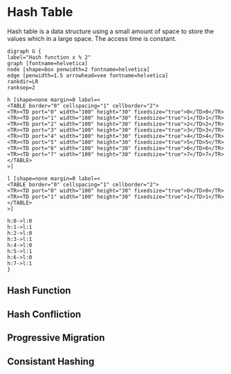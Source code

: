 # Hash Table

Hash table is a data structure using a small amount of space to store the values which in a large space. The access time is constant.

```graphviz
digraph G {
label="Hash function x % 2"
graph [fontname=helvetica]
node [shape=box penwidth=2 fontname=helvetica]
edge [penwidth=1.5 arrowhead=vee fontname=helvetica]
rankdir=LR
ranksep=2

h [shape=none margin=0 label=<
<TABLE border="0" cellspacing="1" cellborder="2">
<TR><TD port="0" width="100" height="30" fixedsize="true">0</TD>0</TR>
<TR><TD port="1" width="100" height="30" fixedsize="true">1</TD>1</TR>
<TR><TD port="2" width="100" height="30" fixedsize="true">2</TD>2</TR>
<TR><TD port="3" width="100" height="30" fixedsize="true">3</TD>3</TR>
<TR><TD port="4" width="100" height="30" fixedsize="true">4</TD>4</TR>
<TR><TD port="5" width="100" height="30" fixedsize="true">5</TD>5</TR>
<TR><TD port="6" width="100" height="30" fixedsize="true">6</TD>6</TR>
<TR><TD port="7" width="100" height="30" fixedsize="true">7</TD>7</TR>
</TABLE>
>]

l [shape=none margin=0 label=<
<TABLE border="0" cellspacing="1" cellborder="2">
<TR><TD port="0" width="100" height="30" fixedsize="true">0</TD>0</TR>
<TR><TD port="1" width="100" height="30" fixedsize="true">1</TD>1</TR>
</TABLE>
>]

h:0->l:0
h:1->l:1
h:2->l:0
h:3->l:1
h:4->l:0
h:5->l:1
h:6->l:0
h:7->l:1
}
```

## Hash Function

## Hash Confliction

## Progressive Migration

## Consistant Hashing
